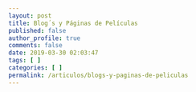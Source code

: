 ```yaml
---
layout: post
title: Blog´s y Páginas de Películas
published: false
author_profile: true
comments: false
date: 2019-03-30 02:03:47
tags: [ ]
categories: [ ]
permalink: /articulos/blogs-y-paginas-de-peliculas
---
```

